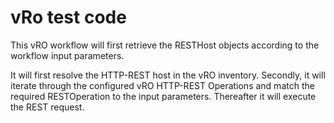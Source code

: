 # vRo test code

This vRO workflow will first retrieve the RESTHost objects according to the workflow input parameters.

It will first resolve the HTTP-REST host in the vRO inventory.
Secondly, it will iterate through the configured vRO HTTP-REST Operations and match the required RESTOperation to the input parameters.
Thereafter it will execute the REST request.

